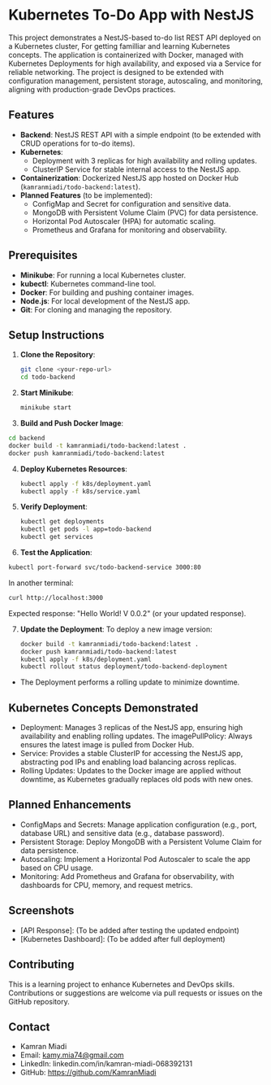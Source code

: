 # Kubernetes To-Do App with NestJS

This project demonstrates a NestJS-based to-do list REST API deployed on a Kubernetes cluster, For getting familliar and learning Kubernetes concepts. The application is containerized with Docker, managed with Kubernetes Deployments for high availability, and exposed via a Service for reliable networking. The project is designed to be extended with configuration management, persistent storage, autoscaling, and monitoring, aligning with production-grade DevOps practices.

## Features
- **Backend**: NestJS REST API with a simple endpoint (to be extended with CRUD operations for to-do items).
- **Kubernetes**:
  - Deployment with 3 replicas for high availability and rolling updates.
  - ClusterIP Service for stable internal access to the NestJS app.
- **Containerization**: Dockerized NestJS app hosted on Docker Hub (`kamranmiadi/todo-backend:latest`).
- **Planned Features** (to be implemented):
  - ConfigMap and Secret for configuration and sensitive data.
  - MongoDB with Persistent Volume Claim (PVC) for data persistence.
  - Horizontal Pod Autoscaler (HPA) for automatic scaling.
  - Prometheus and Grafana for monitoring and observability.

## Prerequisites
- **Minikube**: For running a local Kubernetes cluster.
- **kubectl**: Kubernetes command-line tool.
- **Docker**: For building and pushing container images.
- **Node.js**: For local development of the NestJS app.
- **Git**: For cloning and managing the repository.

## Setup Instructions
1. **Clone the Repository**:
   ```bash
   git clone <your-repo-url>
   cd todo-backend
   ```
2. **Start Minikube**:
   ```bash
   minikube start
   ```
3. **Build and Push Docker Image**:

  ```bash
  cd backend
  docker build -t kamranmiadi/todo-backend:latest .
  docker push kamranmiadi/todo-backend:latest
  ```
4. **Deploy Kubernetes Resources**:

   ```bash
   kubectl apply -f k8s/deployment.yaml
   kubectl apply -f k8s/service.yaml
   ```
5. **Verify Deployment**:

   ```bash
   kubectl get deployments
   kubectl get pods -l app=todo-backend
   kubectl get services
   ```
6. **Test the Application**:

  ```bash
  kubectl port-forward svc/todo-backend-service 3000:80
  ```
  In another terminal:

  ```bash
  curl http://localhost:3000
  ```
  Expected response: "Hello World! V 0.0.2" (or your updated response).

7. **Update the Deployment**:
   To deploy a new image version:

   ```bash
   docker build -t kamranmiadi/todo-backend:latest .
   docker push kamranmiadi/todo-backend:latest
   kubectl apply -f k8s/deployment.yaml
   kubectl rollout status deployment/todo-backend-deployment
   ```
  - The Deployment performs a rolling update to minimize downtime.


## Kubernetes Concepts Demonstrated

 - Deployment: Manages 3 replicas of the NestJS app, ensuring high availability and enabling rolling updates. The imagePullPolicy: Always ensures the latest image is pulled from Docker Hub.
 - Service: Provides a stable ClusterIP for accessing the NestJS app, abstracting pod IPs and enabling load balancing across replicas.
 - Rolling Updates: Updates to the Docker image are applied without downtime, as Kubernetes gradually replaces old pods with new ones.

## Planned Enhancements
 
 - ConfigMaps and Secrets: Manage application configuration (e.g., port, database URL) and sensitive data (e.g., database password).
 - Persistent Storage: Deploy MongoDB with a Persistent Volume Claim for data persistence.
 - Autoscaling: Implement a Horizontal Pod Autoscaler to scale the app based on CPU usage.
 - Monitoring: Add Prometheus and Grafana for observability, with dashboards for CPU, memory, and request metrics.

## Screenshots

 - [API Response]: (To be added after testing the updated endpoint)
 - [Kubernetes Dashboard]: (To be added after full deployment)

## Contributing

This is a learning project to enhance Kubernetes and DevOps skills. Contributions or suggestions are welcome via pull requests or issues on the GitHub repository.

## Contact

 - Kamran Miadi
 - Email: kamy.mia74@gmail.com
 - LinkedIn: linkedin.com/in/kamran-miadi-068392131
 - GitHub: https://github.com/KamranMiadi
